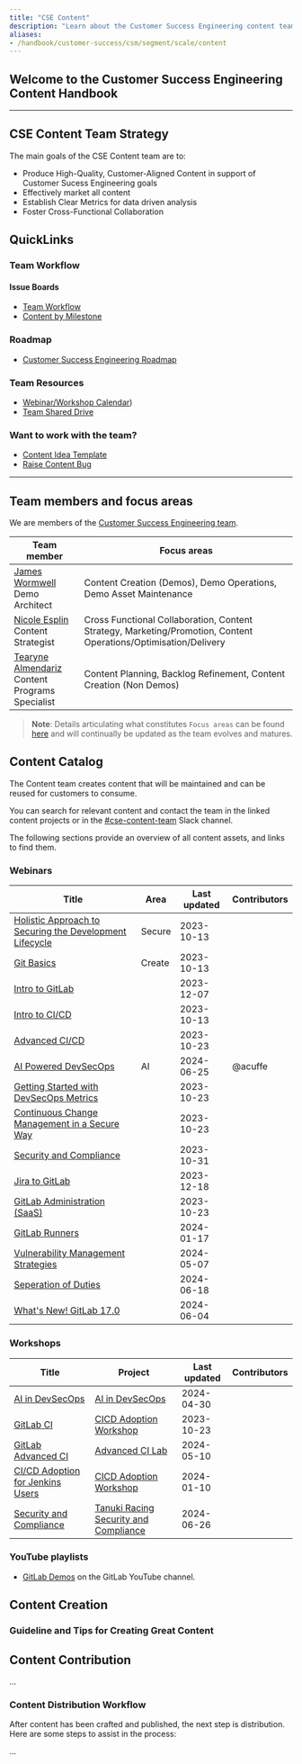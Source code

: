 ```yaml
---
title: "CSE Content"
description: "Learn about the Customer Success Engineering content team, catalog, creation and contribution workflows."
aliases:
- /handbook/customer-success/csm/segment/scale/content
---
```


## <i class="fa-solid fa-door-open" style="color: #B197FC;"></i> Welcome to the Customer Success Engineering Content Handbook

---

## <i class="fa-solid fa-map-location-dot" style="color: #B197FC;"></i> CSE Content Team Strategy

The main goals of the CSE Content team are to:

- Produce High-Quality, Customer-Aligned Content in support of Customer Sucess Engineering goals
- Effectively market all content
- Establish Clear Metrics for data driven analysis
- Foster Cross-Functional Collaboration

<!---
### OKRs

### Highspot

The team's content is distributed in [Highspot](https://gitlab.highspot.com/)...

### Product Adoption Initiatives

- [Title](Issue/Epic) (internal).
- [Title](Issue/Epic) (internal).
--->

## <i class="fa-solid fa-signs-post" style="color: #B197FC;"></i> QuickLinks

### Team Workflow

<!---
#### Issue Templates

- [<i class="far fa-edit"></i> New Content Issue](...)

--->

#### Issue Boards

- [<i class="far fa-clipboard"></i> Team Workflow](https://gitlab.com/gitlab-com/customer-success/customer-success-engineering/content/-/boards/7672022?group_by=epic)
- [<i class="far fa-clipboard"></i> Content by Milestone](https://gitlab.com/gitlab-com/customer-success/customer-success-engineering/content/-/boards/7672054?group_by=epic)
<!---
- [<i class="far fa-clipboard"></i> Content by Assignee](https://gitlab.com/groups/gitlab-com/-/boards/7577841?label_name[]=DA-Type%3A%3AContent&label_name[]=developer-advocacy)
- [<i class="far fa-clipboard"></i> Content by Types](https://gitlab.com/groups/gitlab-com/-/boards/7577822?label_name[]=DA-Type%3A%3AContent&label_name[]=developer-advocacy)
--->

### Roadmap

- [<i class="far fa-clipboard"></i> Customer Success Engineering Roadmap](https://gitlab.com/groups/gitlab-com/customer-success/customer-success-engineering/-/roadmap?state=opened&sort=START_DATE_ASC&layout=MONTHS&timeframe_range_type=CURRENT_YEAR&progress=COUNT&show_progress=true&show_milestones=true&milestones_type=SUBGROUP&show_labels=true)

### Team Resources

- [<i class="far fa-calendar-alt"></i> Webinar/Workshop Calendar](/handbook/customer-success/csm/segment/cse/webinar-calendar/))
- [<i class="far fa-folder-open"></i> Team Shared Drive](https://drive.google.com/drive/folders/0AAMcKUwu8S06Uk9PVA)

### Want to work with the team?

- [<i class="far fa-edit"></i> Content Idea Template](https://gitlab.com/gitlab-com/customer-success/customer-success-engineering/scale-cse/-/issues/new?issuable_template=content-idea-template)
- [<i class="far fa-edit"></i> Raise Content Bug](https://gitlab.com/gitlab-com/customer-success/customer-success-engineering/content/-/issues/new?issuable_template=bug)

---

## <i class="fa-solid fa-users" style="color: #B197FC;"></i></i> Team members and focus areas

We are members of the [Customer Success Engineering team](/handbook/customer-success/csm/segment/cse).

| Team member |  Focus areas |
|-------------|-------------|
| [James Wormwell](/handbook/company/team/#jwormwell) <br/> Demo Architect |  Content Creation (Demos), Demo Operations, Demo Asset Maintenance |
| [Nicole Esplin](/handbook/company/team/#nesplin) <br/> Content Strategist | Cross Functional Collaboration, Content Strategy, Marketing/Promotion, Content Operations/Optimisation/Delivery |
| [Tearyne Almendariz](/handbook/company/team/#talmendariz) <br/> Content Programs Specialist | Content Planning, Backlog Refinement, Content Creation (Non Demos) |

> **Note**: Details articulating what constitutes `Focus areas` can be found [here](https://docs.google.com/spreadsheets/d/1oa8pl4bESeObNVXqlWt3cR3DEOkRRAnIKWz7vzZwjuo/edit?gid=0#gid=0) and will continually be updated as the team evolves and matures.

## <i class="fa-solid fa-book" style="color: #B197FC;"></i> Content Catalog

The Content team creates content that will be maintained and can be reused for customers to consume. 

You can search for relevant content and contact the team in the linked content projects or in the [#cse-content-team](https://gitlab.enterprise.slack.com/archives/C07EE4FNM9T) Slack channel.

The following sections provide an overview of all content assets, and links to find them.

<!---
### Infrastructure
- Private Premium and Ultimate Groups
- AI Sandbox
- CS GitLab Cloud
--->

### Webinars

| Title | Area | Last updated | Contributors |
|-------|------|--------------|--------------|
| [Holistic Approach to Securing the Development Lifecycle](https://drive.google.com/file/d/11-mPw0aNXcazOMVVVvxEo97meQz1TYMW/view?usp=drive_link) | Secure | 2023-10-13 | |
| [Git Basics](https://drive.google.com/file/d/17BvOGiXmWNLYm3MXmIqZ6kAkC0b4cow7/view?usp=drive_link) | Create | 2023-10-13 | |
| [Intro to GitLab](https://drive.google.com/file/d/14vWu6oCIcWwrkNtcZw_pioC8K3c2hNEt/view?usp=drive_link) | | 2023-12-07 | |
| [Intro to CI/CD](https://drive.google.com/file/d/1V3sH4rTQSMzFfwZpzZgmi9wZJq8vSoMm/view?usp=drive_link) | | 2023-10-13 | |
| [Advanced CI/CD](https://drive.google.com/file/d/1GlGg0Q7p7gsAGGWgZ1vj82NZmap7PX3w/view?usp=drive_link) | | 2023-10-23 | |
| [AI Powered DevSecOps](https://drive.google.com/file/d/1Y426FrNWLIFl3u40-yXBEdy-D_RM4TAO/view?usp=drive_link) | AI | 2024-06-25 | @acuffe |
| [Getting Started with DevSecOps Metrics](https://drive.google.com/file/d/1YRBQzNyp1Fdb-kt_PUFk9fYWHpCR7gOz/view?usp=drive_link) | | 2023-10-23 | |
| [Continuous Change Management in a Secure Way](https://drive.google.com/file/d/1ctwS4FpaEbrywn_ybZlsZDGLkfdYKe8G/view?usp=drive_link) | | 2023-10-23 | |
| [Security and Compliance](https://drive.google.com/file/d/1UK56of57h-BVccZODI5awKTZUnpEq8fF/view?usp=drive_link) | | 2023-10-31 | |
| [Jira to GitLab](https://drive.google.com/file/d/1ME_oU5zGtySPoAf8_I-3u5jJZW-kBMSo/view?usp=drive_link) | | 2023-12-18 | |
| [GitLab Administration (SaaS)](https://drive.google.com/file/d/1JQYVed7StwOBGEnzmsT7yiDmDfNSkx_a/view?usp=drive_link) | | 2023-10-23 | |
| [GitLab Runners](https://drive.google.com/file/d/1nxglK5j8D5XsbZTaylN-HbbVJ0gKojJd/view?usp=drive_link) | | 2024-01-17 | |
| [Vulnerability Management Strategies](https://drive.google.com/file/d/1DRhHsgeqRPGpu2NR5726QSGqg6bh7aJS/view?usp=drive_link) | | 2024-05-07 | |
| [Seperation of Duties](https://drive.google.com/file/d/16YcUdYDNPP0x0vXzG01OsCODVnYhYe4O/view?usp=drive_link) | | 2024-06-18 | |
| [What's New! GitLab 17.0](https://drive.google.com/file/d/11EhjSsgMepd9iZYY9vNz8LFoQPLGVNuS/view?usp=drive_link) | | 2024-06-04 | |

### Workshops

| Title | Project | Last updated | Contributors |
|-------|------|--------------|--------------|
| [AI in DevSecOps](https://docs.google.com/presentation/d/1GdS0MQI53_mxQG-VvPxK2g9AmeJDmm403vSl8zZvy7I/edit?usp=drive_link) | [AI in DevSecOps](https://gitlab.com/gitlab-learn-labs/onboarding-cohort-projects/ai-in-dev-sec-ops/) | 2024-04-30 | |
| [GitLab CI](https://docs.google.com/presentation/d/1IiRo4KHAgYqmzNiLkNYEatzHo75ax1BNKy-HsHoZW3k/edit?usp=drive_link) | [CICD Adoption Workshop](https://gitlab.com/gitlab-learn-labs/sample-projects/cicd-adoption-workshop) | 2023-10-23 | |
| [GitLab Advanced CI](https://docs.google.com/presentation/d/1g36th6wlPUj9YMHooAr7M0koscEdDAnxJULTu3F93Fg/edit?usp=drive_link) | [Advanced CI Lab](https://gitlab.com/gitlab-learn-labs/onboarding-cohort-projects/advanced-ci-lab/-/tree/main?ref_type=heads) | 2024-05-10 | |
| [CI/CD Adoption for Jenkins Users](https://docs.google.com/presentation/d/1d2u6Ls_ELgEAv8VXMatljVkPydOelUQ3_hsOvUe2k28/edit?usp=drive_link) | [CICD Adoption Workshop](https://gitlab.com/gitlab-learn-labs/sample-projects/cicd-adoption-workshop) |2024-01-10 | |
| [Security and Compliance](https://docs.google.com/presentation/d/1_o1UbmM0u96f9XTpjYBLG3jnHeJuwJAVOrCg7Ri4ti4/edit#slide=id.g2e71b1d1f20_1_598) | [Tanuki Racing Security and Compliance](https://gitlab.com/gitlab-learn-labs/onboarding-cohort-projects/tanuki-racing-security-and-compliance) | 2024-06-26 | |

### YouTube playlists

- [GitLab Demos](https://www.youtube.com/watch?v=ZQBAuf-CTAY&list=PLFGfElNsQthYv5OtNEFoGwd0cAg-55Hdj) on the GitLab YouTube channel.

## <i class="fa-solid fa-folder-plus" style="color: #B197FC;"></i> Content Creation

### Guideline and Tips for Creating Great Content

## <i class="fa-brands fa-square-gitlab" style="color: #ff9500;"></i> Content Contribution

...

### Content Distribution Workflow

After content has been crafted and published, the next step is distribution. Here are some steps to assist in the process:

...
